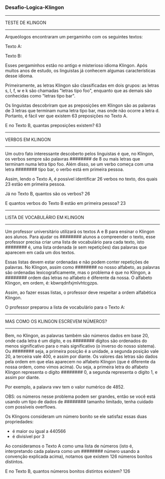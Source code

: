 ### Desafio-Logica-Klingon

__________________________________________________________________________________________________________________________

TESTE DE KLINGON
___________________________________________________________________________________________________________________________

 Arqueólogos encontraram um pergaminho com os seguintes textos:

 Texto A:


 Texto B:



Esses pergaminhos estão no antigo e misterioso idioma Klingon. Após muitos anos de estudo, os linguistas já conhecem algumas características desse idioma.

Primeiramente, as letras Klingon são classificadas em dois grupos: as letras s, l, f, w e k são chamadas "letras tipo foo", enquanto que as demais são conhecidas como "letras tipo bar".

Os linguistas descobriram que as preposições em Klingon são as palavras de 3 letras que terminam numa letra tipo bar, mas onde não ocorre a letra d. Portanto, é fácil ver que existem 63 preposições no Texto A.

E no Texto B, quantas preposições existem?  63

_________________________________________________________________________________________________________________________

VERBOS EM KLINGON

________________________________________________________________________________________________________________________

Um outro fato interessante descoberto pelos linguistas é que, no Klingon, os verbos sempre são palavras ######## de 8 ou mais letras que terminam numa letra tipo foo. Além disso, se um verbo começa com uma letra ######## tipo bar, o verbo está em primeira pessoa.

 Assim, lendo o Texto A, é possível identificar 26 verbos no texto, dos quais 23 estão em primeira pessoa.

Já no Texto B, quantos são os verbos? 26


E quantos verbos do Texto B estão em primeira pessoa? 23

_______________________________________________________________________________________________________________________

LISTA DE VOCABULÁRIO EM KLINGON
________________________________________________________________________________________________________________________

Um professor universitário utilizará os textos A e B para ensinar o Klingon aos alunos. Para ajudar os ######## alunos a compreender o texto, esse professor precisa criar uma lista de vocabulário para cada texto, isto ######## é, uma lista ordenada (e sem repetições) das palavras que aparecem em cada um dos textos.

Essas listas devem estar ordenadas e não podem conter repetições de palavras. No Klingon, assim como ######## no nosso alfabeto, as palavras são ordenadas lexicograficamente, mas o problema é que no Klingon, a ######## ordem das letras no alfabeto é diferente da nossa. O alfabeto Klingon, em ordem, é: 
kbwrqdnfxjmlvhtcgzps. 

 Assim, ao fazer essas listas, o professor deve respeitar a ordem alfabética Klingon.


O professor preparou a lista de vocabulário para o Texto A:



_________________________________________________________________________________________________________________________

MAS COMO OS KLINGON ESCREVEM NÚMEROS? 
_________________________________________________________________________________________________________________________

Bem, no Klingon, as palavras também são números dados em base 20, onde cada letra é um dígito, e os ######## dígitos são ordenados do menos significativo para o mais significativo (o inverso do nosso sistema). Ou ######## seja, a primeira posição é a unidade, a segunda posição vale 20, a terceira vale 400, e assim por diante. 
Os valores das letras são dados pela ordem em que elas aparecem no alfabeto Klingon (que é diferente  da nossa ordem, como vimos acima). Ou seja, a primeira letra do alfabeto Klingon representa o dígito ######## 0, a segunda representa o dígito 1, e assim por diante.

Por exemplo, a palavra vwv tem o valor numérico de 4852.

OBS: os números nesse problema podem ser grandes, então se você está usando um tipo de dados de ######## tamanho limitado, tenha cuidado com possíveis overflows.

Os Klingons consideram um número bonito se ele satisfaz essas duas propriedades:

 - é maior ou igual a 440566
 - é divisível por 3

 Ao consideramos o Texto A como uma lista de números (isto é, interpretando cada palavra como um ######## número usando a convenção explicada acima), notamos que existem 126 números bonitos distintos.


 E no Texto B, quantos números bonitos distintos existem?  126 

